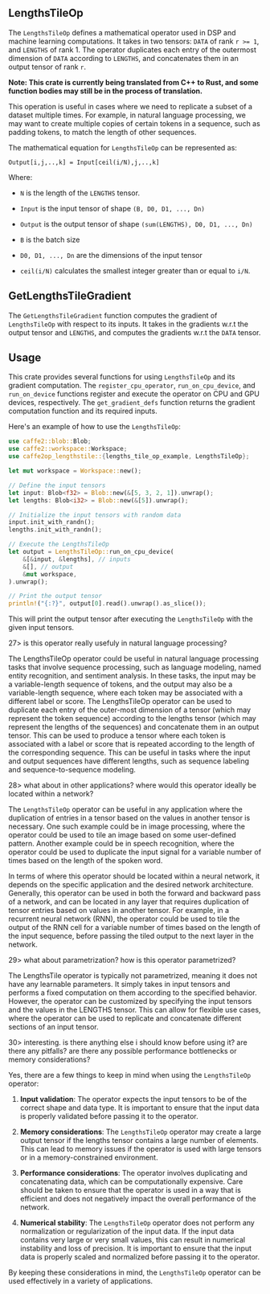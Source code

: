 ## LengthsTileOp

The `LengthsTileOp` defines a mathematical
operator used in DSP and machine learning
computations. It takes in two tensors: `DATA` of
rank `r >= 1`, and `LENGTHS` of rank 1. The
operator duplicates each entry of the outermost
dimension of `DATA` according to `LENGTHS`, and
concatenates them in an output tensor of rank `r`.

**Note: This crate is currently being translated from C++ to Rust, and some function bodies may still be in the process of translation.**

This operation is useful in cases where we need to
replicate a subset of a dataset multiple
times. For example, in natural language
processing, we may want to create multiple copies
of certain tokens in a sequence, such as padding
tokens, to match the length of other sequences.

The mathematical equation for `LengthsTileOp` can
be represented as:

`Output[i,j,..,k] = Input[ceil(i/N),j,..,k]`

Where:

- `N` is the length of the `LENGTHS` tensor.

- `Input` is the input tensor of shape 
  `(B, D0, D1, ..., Dn)`

- `Output` is the output tensor of shape
  `(sum(LENGTHS), D0, D1, ..., Dn)`

- `B` is the batch size

- `D0, D1, ..., Dn` are the dimensions of the
  input tensor

- `ceil(i/N)` calculates the smallest integer
  greater than or equal to `i/N`.

## GetLengthsTileGradient

The `GetLengthsTileGradient` function computes the
gradient of `LengthsTileOp` with respect to its
inputs. It takes in the gradients w.r.t the output
tensor and `LENGTHS`, and computes the gradients
w.r.t the `DATA` tensor.

## Usage

This crate provides several functions for using
`LengthsTileOp` and its gradient computation. The
`register_cpu_operator`, `run_on_cpu_device`, and
`run_on_device` functions register and execute the
operator on CPU and GPU devices, respectively. The
`get_gradient_defs` function returns the gradient
computation function and its required inputs.

Here's an example of how to use the
`LengthsTileOp`:

```rust
use caffe2::blob::Blob;
use caffe2::workspace::Workspace;
use caffe2op_lengthstile::{lengths_tile_op_example, LengthsTileOp};

let mut workspace = Workspace::new();

// Define the input tensors
let input: Blob<f32> = Blob::new(&[5, 3, 2, 1]).unwrap();
let lengths: Blob<i32> = Blob::new(&[5]).unwrap();

// Initialize the input tensors with random data
input.init_with_randn();
lengths.init_with_randn();

// Execute the LengthsTileOp
let output = LengthsTileOp::run_on_cpu_device(
    &[&input, &lengths], // inputs
    &[], // output
    &mut workspace,
).unwrap();

// Print the output tensor
println!("{:?}", output[0].read().unwrap().as_slice());
```

This will print the output tensor after executing
the `LengthsTileOp` with the given input tensors.

27> is this operator really usefuly in natural
language processing?

The LengthsTileOp operator could be useful in
natural language processing tasks that involve
sequence processing, such as language modeling,
named entity recognition, and sentiment
analysis. In these tasks, the input may be
a variable-length sequence of tokens, and the
output may also be a variable-length sequence,
where each token may be associated with
a different label or score. The LengthsTileOp
operator can be used to duplicate each entry of
the outer-most dimension of a tensor (which may
represent the token sequence) according to the
lengths tensor (which may represent the lengths of
the sequences) and concatenate them in an output
tensor. This can be used to produce a tensor where
each token is associated with a label or score
that is repeated according to the length of the
corresponding sequence. This can be useful in
tasks where the input and output sequences have
different lengths, such as sequence labeling and
sequence-to-sequence modeling.

28> what about in other applications? where would
this operator ideally be located within a network?

The `LengthsTileOp` operator can be useful in any
application where the duplication of entries in
a tensor based on the values in another tensor is
necessary. One such example could be in image
processing, where the operator could be used to
tile an image based on some user-defined
pattern. Another example could be in speech
recognition, where the operator could be used to
duplicate the input signal for a variable number
of times based on the length of the spoken word.

In terms of where this operator should be located
within a neural network, it depends on the
specific application and the desired network
architecture. Generally, this operator can be used
in both the forward and backward pass of
a network, and can be located in any layer that
requires duplication of tensor entries based on
values in another tensor. For example, in
a recurrent neural network (RNN), the operator
could be used to tile the output of the RNN cell
for a variable number of times based on the length
of the input sequence, before passing the tiled
output to the next layer in the network.

29> what about parametrization? how is this
operator parametrized?

The LengthsTile operator is typically not
parametrized, meaning it does not have any
learnable parameters. It simply takes in input
tensors and performs a fixed computation on them
according to the specified behavior. However, the
operator can be customized by specifying the input
tensors and the values in the LENGTHS tensor. This
can allow for flexible use cases, where the
operator can be used to replicate and concatenate
different sections of an input tensor.

30> interesting. is there anything else i should
know before using it? are there any pitfalls? are
there any possible performance bottlenecks or
memory considerations?

Yes, there are a few things to keep in mind when
using the `LengthsTileOp` operator:

1. **Input validation**: The operator expects the
   input tensors to be of the correct shape and
   data type. It is important to ensure that the
   input data is properly validated before passing
   it to the operator.

2. **Memory considerations**: The `LengthsTileOp`
   operator may create a large output tensor if
   the lengths tensor contains a large number of
   elements. This can lead to memory issues if the
   operator is used with large tensors or in
   a memory-constrained environment.

3. **Performance considerations**: The operator
   involves duplicating and concatenating data,
   which can be computationally expensive. Care
   should be taken to ensure that the operator is
   used in a way that is efficient and does not
   negatively impact the overall performance of
   the network.

4. **Numerical stability**: The `LengthsTileOp`
   operator does not perform any normalization or
   regularization of the input data. If the input
   data contains very large or very small values,
   this can result in numerical instability and
   loss of precision. It is important to ensure
   that the input data is properly scaled and
   normalized before passing it to the operator.

By keeping these considerations in mind, the
`LengthsTileOp` operator can be used effectively
in a variety of applications.
